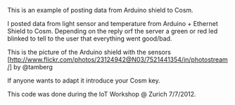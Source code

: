 This is an example of posting data from Arduino shield to Cosm.

I posted data from light sensor and temperature from Arduino + Ethernet Shield to Cosm. Depending on the reply orf the server a green or red led blinked to tell to the user that everything went good/bad.

This is the picture of the Arduino shield with the sensors [http://www.flickr.com/photos/23124942@N03/7521441354/in/photostream/] by @tamberg

If anyone wants to adapt it introduce your Cosm key.

This code was done during the IoT Workshop @ Zurich 7/7/2012. 